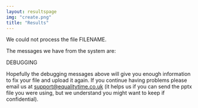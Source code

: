 ```yaml
---
layout: resultspage
img: "create.png"
title: "Results"
---
```


<div id="displayresults" markdown="1">
<div> </div>

We could not process the file FILENAME.  

The messages we have from the system are: 

DEBUGGING

Hopefully the debugging messages above will give you enough information to fix your file and upload it again.  If you continue having problems please email us at support@equalitytime.co.uk (it helps us if you can send the pptx file you were using, but we understand you might want to keep if confidential).  

  </div>


